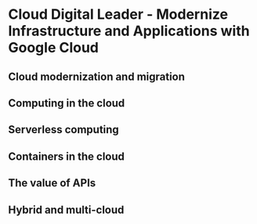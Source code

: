 # Cloud Digital Leader - Modernize Infrastructure and Applications with Google Cloud

## Cloud modernization and migration

## Computing in the cloud

## Serverless computing

## Containers in the cloud

## The value of APIs

## Hybrid and multi-cloud
